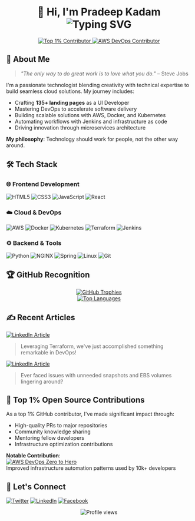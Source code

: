<h1 align="center"> 
  👋 Hi, I'm Pradeep Kadam<br/>
  <img src="https://readme-typing-svg.herokuapp.com?font=Fira+Code&weight=600&size=24&duration=4000&pause=1000&color=38BCF7&center=true&vCenter=true&width=800&lines=Transforming+Ideas+into+Seamless+Cloud+Solutions;UI+Developer+%7C+DevOps+Engineer+%7C+AWS+Enthusiast;Docker+%7C+Kubernetes+%7C+GitHub+%7C+Jenkins+%7C+Microservices" alt="Typing SVG" />
</h1>

<div align="center">
  <a href="https://github.com/iam-veeramalla/aws-devops-zero-to-hero/pull/145">
    <img src="https://img.shields.io/badge/TOP_1%25_OSS_Contributor-FFD700?style=for-the-badge&logo=github&logoColor=black" alt="Top 1% Contributor">
  </a>
  <a href="https://github.com/iam-veeramalla/aws-devops-zero-to-hero/pull/145">
    <img src="https://img.shields.io/badge/AWS_DevOps_Contributor-brightgreen?style=for-the-badge" alt="AWS DevOps Contributor">
  </a>
</div>

## 🚀 About Me
> *"The only way to do great work is to love what you do."* – Steve Jobs

I'm a passionate technologist blending creativity with technical expertise to build seamless cloud solutions. My journey includes:
- Crafting **135+ landing pages** as a UI Developer
- Mastering DevOps to accelerate software delivery
- Building scalable solutions with AWS, Docker, and Kubernetes
- Automating workflows with Jenkins and infrastructure as code
- Driving innovation through microservices architecture

**My philosophy**: Technology should work for people, not the other way around.

## 🛠️ Tech Stack

### 🌐 Frontend Development
![HTML5](https://img.shields.io/badge/HTML5-E34F26?logo=html5&logoColor=white)
![CSS3](https://img.shields.io/badge/CSS3-1572B6?logo=css3&logoColor=white)
![JavaScript](https://img.shields.io/badge/JavaScript-F7DF1E?logo=javascript&logoColor=black)
![React](https://img.shields.io/badge/React-61DAFB?logo=react&logoColor=black)

### ☁️ Cloud & DevOps
![AWS](https://img.shields.io/badge/AWS-232F3E?logo=amazon-aws&logoColor=white)
![Docker](https://img.shields.io/badge/Docker-2496ED?logo=docker&logoColor=white)
![Kubernetes](https://img.shields.io/badge/Kubernetes-326CE5?logo=kubernetes&logoColor=white)
![Terraform](https://img.shields.io/badge/Terraform-7B42BC?logo=terraform&logoColor=white)
![Jenkins](https://img.shields.io/badge/Jenkins-D24939?logo=jenkins&logoColor=white)

### ⚙️ Backend & Tools
![Python](https://img.shields.io/badge/Python-3776AB?logo=python&logoColor=white)
![NGINX](https://img.shields.io/badge/NGINX-009639?logo=nginx&logoColor=white)
![Spring](https://img.shields.io/badge/Spring-6DB33F?logo=spring&logoColor=white)
![Linux](https://img.shields.io/badge/Linux-FCC624?logo=linux&logoColor=black)
![Git](https://img.shields.io/badge/Git-F05032?logo=git&logoColor=white)

## 🏆 GitHub Recognition

<div align="center">
  <a href="https://github.com/saineox">
    <img src="https://github-profile-trophy.vercel.app/?username=saineox&theme=monokai&row=2&column=4&margin-w=15&margin-h=15" alt="GitHub Trophies">
  </a>
</div>

<div align="center">
  <a href="https://github.com/saineox">
    <img src="https://github-readme-stats.vercel.app/api/top-langs?username=saineox&show_icons=true&locale=en&layout=compact&theme=vision-friendly-dark" alt="Top Languages">
  </a>
</div>

## ✍️ Recent Articles

[![LinkedIn Article](https://img.shields.io/badge/LinkedIn-0A66C2?logo=linkedin&logoColor=white)](https://www.linkedin.com/posts/pradeeptraje_devops-infrastructureascode-terraform-activity-7175519549453201408-wPS5)
> Leveraging Terraform, we've just accomplished something remarkable in DevOps!

[![LinkedIn Article](https://img.shields.io/badge/LinkedIn-0A66C2?logo=linkedin&logoColor=white)](https://www.linkedin.com/posts/pradeeptraje_devops-aws-devops-activity-7171102299027652608-YjfX)
> Ever faced issues with unneeded snapshots and EBS volumes lingering around?

## 🌟 Top 1% Open Source Contributions

As a top 1% GitHub contributor, I've made significant impact through:
- High-quality PRs to major repositories
- Community knowledge sharing
- Mentoring fellow developers
- Infrastructure optimization contributions

**Notable Contribution**:  
[![AWS DevOps Zero to Hero](https://img.shields.io/badge/Contribution-AWS_DevOps_Zero_to_Hero-brightgreen)](https://github.com/iam-veeramalla/aws-devops-zero-to-hero/pull/145)  
Improved infrastructure automation patterns used by 10k+ developers

## 🤝 Let's Connect

[![Twitter](https://img.shields.io/badge/Twitter-1DA1F2?logo=twitter&logoColor=white)](https://twitter.com/pradeep_Raje)
[![LinkedIn](https://img.shields.io/badge/LinkedIn-0A66C2?logo=linkedin&logoColor=white)](https://www.linkedin.com/in/pradeeptraje)
[![Facebook](https://img.shields.io/badge/Facebook-1877F2?logo=facebook&logoColor=white)](https://www.facebook.com/rajepradeep)

<div align="center">
  <img src="https://komarev.com/ghpvc/?username=saineox&label=Profile+Views&color=blueviolet&style=flat" alt="Profile views">
</div>

